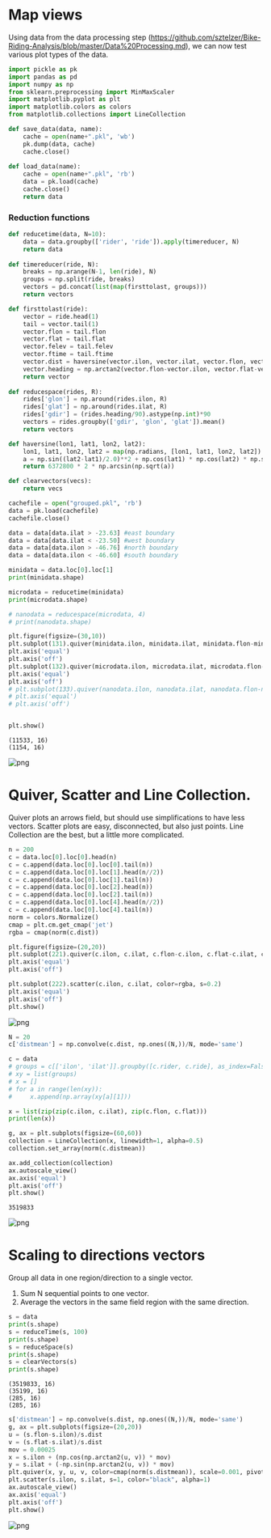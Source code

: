 
# Map views
Using data from the data processing step (https://github.com/sztelzer/Bike-Riding-Analysis/blob/master/Data%20Processing.md), we can now test various plot types of the data.


```python
import pickle as pk
import pandas as pd
import numpy as np
from sklearn.preprocessing import MinMaxScaler
import matplotlib.pyplot as plt
import matplotlib.colors as colors
from matplotlib.collections import LineCollection

def save_data(data, name):
    cache = open(name+".pkl", 'wb')
    pk.dump(data, cache)
    cache.close()
    
def load_data(name):
    cache = open(name+".pkl", 'rb')
    data = pk.load(cache)
    cache.close()
    return data
```

### Reduction functions


```python
def reducetime(data, N=10):
    data = data.groupby(['rider', 'ride']).apply(timereducer, N)
    return data
    
def timereducer(ride, N):
    breaks = np.arange(N-1, len(ride), N)
    groups = np.split(ride, breaks)
    vectors = pd.concat(list(map(firsttolast, groups)))
    return vectors

def firsttolast(ride):
    vector = ride.head(1)
    tail = vector.tail(1)
    vector.flon = tail.flon
    vector.flat = tail.flat
    vector.felev = tail.felev
    vector.ftime = tail.ftime
    vector.dist = haversine(vector.ilon, vector.ilat, vector.flon, vector.flat)
    vector.heading = np.arctan2(vector.flon-vector.ilon, vector.flat-vector.ilat) * 180 / np.pi
    return vector
    
def reducespace(rides, R):
    rides['glon'] = np.around(rides.ilon, R)
    rides['glat'] = np.around(rides.ilat, R)
    rides['gdir'] = (rides.heading/90).astype(np.int)*90
    vectors = rides.groupby(['gdir', 'glon', 'glat']).mean()
    return vectors

def haversine(lon1, lat1, lon2, lat2):
    lon1, lat1, lon2, lat2 = map(np.radians, [lon1, lat1, lon2, lat2])
    a = np.sin((lat2-lat1)/2.0)**2 + np.cos(lat1) * np.cos(lat2) * np.sin((lon2-lon1)/2.0)**2
    return 6372800 * 2 * np.arcsin(np.sqrt(a))

def clearvectors(vecs):
    return vecs
```


```python
cachefile = open("grouped.pkl", 'rb')
data = pk.load(cachefile)
cachefile.close()

data = data[data.ilat > -23.63] #east boundary
data = data[data.ilat < -23.50] #west boundary
data = data[data.ilon > -46.76] #north boundary
data = data[data.ilon < -46.60] #south boundary
```


```python
minidata = data.loc[0].loc[1]
print(minidata.shape)

microdata = reducetime(minidata)
print(microdata.shape)

# nanodata = reducespace(microdata, 4)
# print(nanodata.shape)

plt.figure(figsize=(30,10))
plt.subplot(131).quiver(minidata.ilon, minidata.ilat, minidata.flon-minidata.ilon, minidata.flat-minidata.ilat, color=rgba, units='xy', angles='xy', scale=1, pivot='tail')
plt.axis('equal')
plt.axis('off')
plt.subplot(132).quiver(microdata.ilon, microdata.ilat, microdata.flon-microdata.ilon, microdata.flat-microdata.ilat, color=rgba, units='xy', angles='xy', scale=1, pivot='tail')
plt.axis('equal')
plt.axis('off')
# plt.subplot(133).quiver(nanodata.ilon, nanodata.ilat, nanodata.flon-nanodata.ilon, nanodata.flat-nanodata.ilat, color=rgba, units='xy', angles='xy', scale=1, pivot='tail')
# plt.axis('equal')
# plt.axis('off')


plt.show()

```

    (11533, 16)
    (1154, 16)



![png](output_5_1.png)


# Quiver, Scatter and Line Collection.
Quiver plots an arrows field, but should use simplifications to have less vectors.
Scatter plots are easy, disconnected, but also just points.
Line Collection are the best, but a little more complicated.


```python
n = 200
c = data.loc[0].loc[0].head(n)
c = c.append(data.loc[0].loc[0].tail(n))
c = c.append(data.loc[0].loc[1].head(n//2))
c = c.append(data.loc[0].loc[1].tail(n))
c = c.append(data.loc[0].loc[2].head(n))
c = c.append(data.loc[0].loc[2].tail(n))
c = c.append(data.loc[0].loc[4].head(n//2))
c = c.append(data.loc[0].loc[4].tail(n))
norm = colors.Normalize()
cmap = plt.cm.get_cmap('jet')
rgba = cmap(norm(c.dist))

plt.figure(figsize=(20,20))
plt.subplot(221).quiver(c.ilon, c.ilat, c.flon-c.ilon, c.flat-c.ilat, color=rgba, units='xy', angles='xy', scale=1, pivot='tail')
plt.axis('equal')
plt.axis('off')

plt.subplot(222).scatter(c.ilon, c.ilat, color=rgba, s=0.2)
plt.axis('equal')
plt.axis('off')
plt.show()
```


![png](output_7_0.png)



```python
N = 20
c['distmean'] = np.convolve(c.dist, np.ones((N,))/N, mode='same')

c = data
# groups = c[['ilon', 'ilat']].groupby([c.rider, c.ride], as_index=False, squeeze=True)
# xy = list(groups)
# x = []
# for a in range(len(xy)):
#     x.append(np.array(xy[a][1]))

x = list(zip(zip(c.ilon, c.ilat), zip(c.flon, c.flat)))
print(len(x))

g, ax = plt.subplots(figsize=(60,60))
collection = LineCollection(x, linewidth=1, alpha=0.5)
collection.set_array(norm(c.distmean))

ax.add_collection(collection)
ax.autoscale_view()
ax.axis('equal')
plt.axis('off')
plt.show()
```

    3519833



![png](output_8_1.png)


# Scaling to directions vectors

Group all data in one region/direction to a single vector.
1. Sum N sequential points to one vector.
2. Average the vectors in the same field region with the same direction.


```python
s = data
print(s.shape)
s = reduceTime(s, 100)
print(s.shape)
s = reduceSpace(s)
print(s.shape)
s = clearVectors(s)
print(s.shape)
```

    (3519833, 16)
    (35199, 16)
    (285, 16)
    (285, 16)



```python
s['distmean'] = np.convolve(s.dist, np.ones((N,))/N, mode='same')
g, ax = plt.subplots(figsize=(20,20))
u = (s.flon-s.ilon)/s.dist
v = (s.flat-s.ilat)/s.dist
mov = 0.00025
x = s.ilon + (np.cos(np.arctan2(u, v)) * mov)
y = s.ilat + (-np.sin(np.arctan2(u, v)) * mov)
plt.quiver(x, y, u, v, color=cmap(norm(s.distmean)), scale=0.001, pivot='mid')
plt.scatter(s.ilon, s.ilat, s=1, color="black", alpha=1)
ax.autoscale_view()
ax.axis('equal')
plt.axis('off')
plt.show()


```


![png](output_12_0.png)



```python

```
